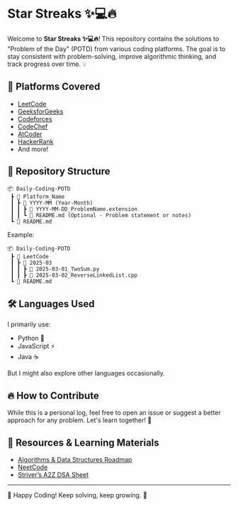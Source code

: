 # Star Streaks ✨💻🔥
Welcome to **Star Streaks ✨💻🔥**! This repository contains the solutions to "Problem of the Day" (POTD) from various coding platforms. The goal is to stay consistent with problem-solving, improve algorithmic thinking, and track progress over time. 💡

## 📌 Platforms Covered
- [LeetCode](https://leetcode.com/)
- [GeeksforGeeks](https://www.geeksforgeeks.org/)
- [Codeforces](https://codeforces.com/)
- [CodeChef](https://www.codechef.com/)
- [AtCoder](https://atcoder.jp/)
- [HackerRank](https://www.hackerrank.com/)
- And more!

## 📂 Repository Structure
```
📦 Daily-Coding-POTD
 ┣ 📂 Platform_Name
 ┃ ┣ 📂 YYYY-MM (Year-Month)
 ┃ ┃ ┣ 📜 YYYY-MM-DD_ProblemName.extension
 ┃ ┃ ┗ 📜 README.md (Optional - Problem statement or notes)
 ┗ 📜 README.md
```
Example:
```
📦 Daily-Coding-POTD
 ┣ 📂 LeetCode
 ┃ ┣ 📂 2025-03
 ┃ ┃ ┣ 📜 2025-03-01_TwoSum.py
 ┃ ┃ ┣ 📜 2025-03-02_ReverseLinkedList.cpp
 ┗ 📜 README.md
```

## 🛠 Languages Used
I primarily use:
- Python 🐍
- JavaScript ⚡
- Java ☕

But I might also explore other languages occasionally.

## 🔥 How to Contribute
While this is a personal log, feel free to open an issue or suggest a better approach for any problem. Let's learn together! 🚀

## 📖 Resources & Learning Materials
- [Algorithms & Data Structures Roadmap](https://roadmap.sh/)
- [NeetCode](https://neetcode.io/)
- [Striver’s A2Z DSA Sheet](https://takeuforward.org/)



---
🚀 Happy Coding! Keep solving, keep growing. 💪
